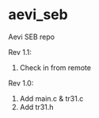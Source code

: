 # aevi_seb
Aevi SEB repo

Rev 1.1:
1. Check in from remote

Rev 1.0:
1. Add main.c & tr31.c
2. Add tr31.h
